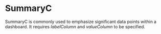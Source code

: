 # SummaryC

<!--meta

-->

SummaryC is commonly used to emphasize significant data points within a dashboard. It requires _labelColumn_ and _valueColumn_ to be specified.

<ClientOnly>
  <hpcc-vitepress style="width:100%;height:600px">
    <div id="placeholder" style="height:400px">
    </div>
    <script type="module">
      import { SummaryC } from "@hpcc-js/chart";

      new SummaryC()
          .target("placeholder")
          .columns(["Summary", "Score"])
          .data([
              ["Cars", 128]
          ])
          .labelColumn("Summary")
          .valueColumn("Score")
          .render()
          ;
    </script>
  </hpcc-vitepress>
</ClientOnly>

_icon_ can be set to an empty string to prevent the default icon from displaying.

_fontSizeRatio_ can be used to set the font size ration between the value size and the label size.

<ClientOnly>
  <hpcc-vitepress style="width:100%;height:600px">
    <div id="placeholder" style="height:400px">
    </div>
    <script type="module">
      import { SummaryC } from "@hpcc-js/chart";

      new SummaryC()
          .target("placeholder")
          .columns(["Summary", "Score"])
          .data([
              ["Cars", 128]
          ])
          .labelColumn("Summary")
          .valueColumn("Score")
          .icon("")
          .fontSizeRatio(0.38)
          .render()
          ;
    </script>
  </hpcc-vitepress>
</ClientOnly>

_icon_ can also be used to assign a FontAwesome icon by class.

_iconSizeRatio_ can be used to control the icon's size relative to the overall height.

_colorFill_ sets the background color.

_colorStroke_ sets the text and icon color.

_iconBaseline_ controls the vertical placement of the icon.

<ClientOnly>
  <hpcc-vitepress style="width:100%;height:600px">
    <div id="placeholder" style="height:400px">
    </div>
    <script type="module">
      import { SummaryC } from "@hpcc-js/chart";

      new SummaryC()
          .target("placeholder")
          .columns(["Summary", "Score"])
          .data([
              ["Users", 256]
          ])
          .labelColumn("Summary")
          .valueColumn("Score")
          .icon("fa-users")
          .colorFill("#eeeeee")
          .colorStroke("#30336b")
          .iconSizeRatio(0.5)
          .iconBaseline("middle")
          .render()
          ;
    </script>
  </hpcc-vitepress>
</ClientOnly>

_playInterval_ can be used to cycle through multiple data rows. In the below example the play interval is set to 2000 milliseconds (two seconds).

<ClientOnly>
  <hpcc-vitepress style="width:100%;height:600px">
    <div id="placeholder" style="height:400px">
    </div>
    <script type="module">
      import { SummaryC } from "@hpcc-js/chart";

      new SummaryC()
          .target("placeholder")
          .columns(["Summary", "Score", "Icon"])
          .data([
              ["Cars", 128, "fa-automobile"],
              ["Trucks", 64, "fa-truck"]
          ])
          .labelColumn("Summary")
          .valueColumn("Score")
          .iconColumn("Icon")
          .playInterval(2000)
          .render()
          ;
    </script>
  </hpcc-vitepress>
</ClientOnly>

_iconColumn_, _colorFillColumn_ and _colorStrokeColumn_ can be set to designate data row columns for these properties. This allows the properties to change for each data row.

<ClientOnly>
  <hpcc-vitepress style="width:100%;height:600px">
    <div id="placeholder" style="height:400px">
    </div>
    <script type="module">
      import { SummaryC } from "@hpcc-js/chart";

      new SummaryC()
          .target("placeholder")
          .columns(["Summary", "Score", "Icon", "Background", "TextColor"])
          .data([
              ["Cold days", 56, "fa-thermometer-0", "#95a5a6", "#34495e"],
              ["Cool days", 120, "fa-thermometer-1", "white", "#2980b9"],
              ["Warm days", 130, "fa-thermometer-2", "#f1c40f", "#d35400"],
              ["Hot days", 59, "fa-thermometer-3", "#c0392b", "#ecf0f1"]
          ])
          .labelColumn("Summary")
          .valueColumn("Score")
          .iconColumn("Icon")
          .colorFillColumn("Background")
          .colorStrokeColumn("TextColor")
          .playInterval(2000)
          .render()
          ;
    </script>
  </hpcc-vitepress>
</ClientOnly>

## API

## Published Properties

```@hpcc-js/chart:SummaryC
```
